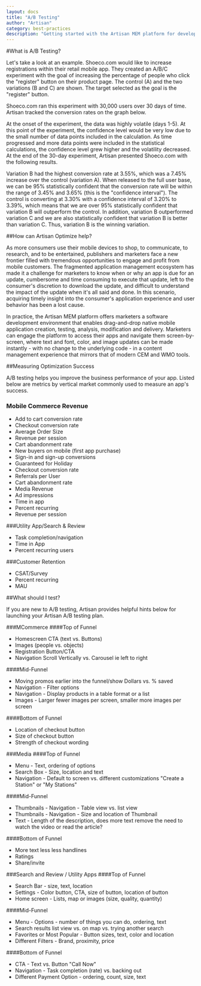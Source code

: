 ```yaml
---
layout: docs
title: "A/B Testing"
author: "Artisan"
category: best-practices
description: "Getting started with the Artisan MEM platform for developers."
---
```


#What is A/B Testing?


Let\'s take a look at an example. Shoeco.com would like to increase registrations within their retail mobile app. They created an A/B/C experiment with the goal of increasing the percentage of people who click the \"register\" button on their product page. The control (A) and the two variations (B and C) are shown. The target selected as the goal is the \"register\" button.

Shoeco.com ran this experiment with 30,000 users over 30 days of time. Artisan tracked the conversion rates on the graph below.

At the onset of the experiment, the data was highly volatile (days 1-5). At this point of the experiment, the confidence level would be very low due to the small number of data points included in the calculation. As time progressed and more data points were included in the statistical calculations, the confidence level grew higher and the volatility decreased. At the end of the 30-day experiment, Artisan presented Shoeco.com with the following results.

Variation B had the highest conversion rate at 3.55%, which was a 7.45% increase over the control (variation A). When released to the full user base, we can be 95% statistically confident that the conversion rate will be within the range of 3.45% and 3.65% (this is the \"confidence interval\"). The control is converting at 3.30% with a confidence interval of 3.20% to 3.39%, which means that we are over 95% statistically confident that variation B will outperform the control. In addition, variation B outperformed variation C and we are also statistically confident that variation B is better than variation C. Thus, variation B is the winning variation.

##How can Artisan Optimize help?

As more consumers use their mobile devices to shop, to communicate, to research, and to be entertained, publishers and marketers face a new frontier filled with tremendous opportunities to engage and profit from mobile customers.  The fragmented application management ecosystem has made it a challenge for marketers to know when or why an app is due for an update, cumbersome and time consuming to execute that update, left to the consumer\'s discretion to download the update, and difficult to understand the impact of the update when it\'s all said and done. In this scenario, acquiring timely insight into the consumer\'s application experience and user behavior has been a lost cause.

In practice, the Artisan MEM platform offers marketers a software development environment that enables drag-and-drop native mobile application creation, testing, analysis, modification and delivery. Marketers can engage the platform to access their apps and navigate them screen-by-screen, where text and font, color, and image updates can be made instantly - with no change to the underlying code - in a content management experience that mirrors that of modern CEM and WMO tools.

##Measuring Optimization Success

A/B testing helps you improve the business performance of your app. Listed below are metrics by vertical market commonly used to measure an app\'s success.

### Mobile Commerce Revenue
* Add to cart conversion rate
* Checkout conversion rate
* Average Order Size
* Revenue per session
* Cart abandonment rate
* New buyers on mobile (first app purchase)
* Sign-in and sign-up conversions
* Guaranteed for Holiday
* Checkout conversion rate
* Referrals per User
* Cart abandonment rate
* Media Revenue
* Ad impressions
* Time in app
* Percent recurring
* Revenue per session

###Utility App/Search & Review

* Task completion/navigation
* Time in App
* Percent recurring users

###Customer Retention

* CSAT/Survey
* Percent recurring
* MAU

##What should I test?

If you are new to A/B testing, Artisan provides helpful hints below for launching your Artisan A/B testing plan.

###MCommerce
####Top of Funnel
* Homescreen CTA (text vs. Buttons)
* Images (people vs. objects)
* Registration Button/CTA
* Navigation Scroll Vertically vs. Carousel ie left to right

####Mid-Funnel
* Moving promos earlier into the funnel/show Dollars vs. % saved
* Navigation - Filter options
* Navigation - Display products in a table format or a list
* Images - Larger fewer images per screen, smaller more images per screen

####Bottom of Funnel
* Location of checkout button
* Size of checkout button
* Strength of checkout wording

###Media
####Top of Funnel
* Menu - Text, ordering of options
* Search Box - Size, location and text
* Navigation - Default to screen vs. different customizations \"Create a Station\" or \"My Stations\"

####Mid-Funnel
* Thumbnails - Navigation - Table view vs. list view
* Thumbnails - Navigation - Size and location of Thumbnail
* Text - Length of the description, does more text remove the need to watch the video or read the article?

####Bottom of Funnel
* More text less less handlines
* Ratings
* Share/invite

###Search and Review / Utility Apps
####Top of Funnel
* Search Bar - size, text, location
* Settings - Color button, CTA, size of button, location of button
* Home screen - Lists, map or images (size, quality, quantity)

####Mid-Funnel
* Menu - Options - number of things you can do, ordering, text
* Search results list view vs. on map vs. trying another search
* Favorites or Most Popular - Button sizes, text, color and location
* Different Filters - Brand, proximity, price

####Bottom of Funnel
* CTA - Text vs. Button \"Call Now\"
* Navigation - Task completion (rate) vs. backing out
* Different Payment Option - ordering, count, size, text



